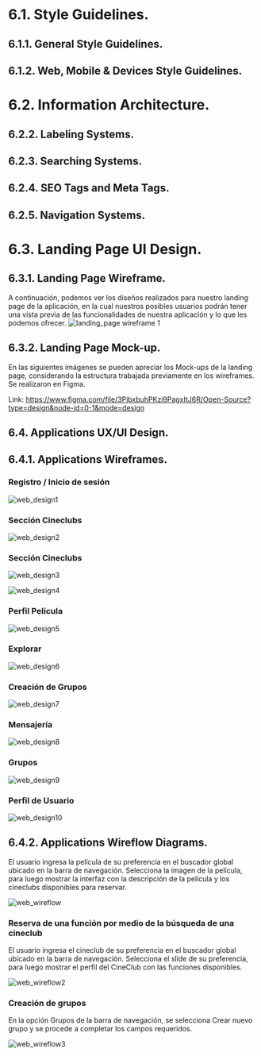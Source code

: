 # 6.1. Style Guidelines.

## 6.1.1. General Style Guidelines.

## 6.1.2. Web, Mobile & Devices Style Guidelines.

# 6.2. Information Architecture.

## 6.2.2. Labeling Systems.

## 6.2.3. Searching Systems.

## 6.2.4. SEO Tags and Meta Tags.

## 6.2.5. Navigation Systems.

# 6.3. Landing Page UI Design.

## 6.3.1. Landing Page Wireframe.

A continuación, podemos ver los diseños realizados para nuestro landing page de la aplicación, en la 
cual nuestros posibles usuarios podrán tener una vista previa de las funcionalidades de nuestra aplicación
y lo que les podemos ofrecer.
![landing_page wireframe 1](Resources/landing_web_uix/landing_page_wireframe1.png)

## 6.3.2. Landing Page Mock-up.

En las siguientes imágenes se pueden apreciar los Mock-ups de la landing page, considerando 
la estructura trabajada previamente en los wireframes. Se realizaron en Figma.

Link: https://www.figma.com/file/3PjbxbuhPKzi9PagxItJ6R/Open-Source?type=design&node-id=0-1&mode=design

## 6.4. Applications UX/UI Design.

## 6.4.1. Applications Wireframes.

### Registro / Inicio de sesión

![web_design1](Resources/landing_web_uix/web_design_1.png)

### Sección Cineclubs

![web_design2](Resources/landing_web_uix/web_design2.png)

### Sección Cineclubs

![web_design3](Resources/landing_web_uix/web_design3.png)

![web_design4](Resources/landing_web_uix/web_design_4.png)

### Perfil Película

![web_design5](Resources/landing_web_uix/web_design5.png)

### Explorar

![web_design6](Resources/landing_web_uix/web_design6.png)

### Creación de Grupos

![web_design7](Resources/landing_web_uix/web_design7.png)

### Mensajería

![web_design8](Resources/landing_web_uix/web_design8.png)

### Grupos

![web_design9](Resources/landing_web_uix/web_design9.png)

### Perfil de Usuario

![web_design10](Resources/landing_web_uix/web_design10.png)

## 6.4.2. Applications Wireflow Diagrams.

El usuario ingresa la película de su preferencia en el buscador global ubicado en la barra de navegación. 
Selecciona la imagen de la película, para luego mostrar la interfaz con la descripción de la película y
los cineclubs disponibles para reservar.

![web_wireflow](Resources/landing_web_uix/web_wireflow.png)

### Reserva de una función por medio de la búsqueda de una cineclub

El usuario ingresa el cineclub de su preferencia en el buscador global ubicado
en la barra de navegación. Selecciona el slide de su preferencia, para luego 
mostrar el perfil del CineClub con las funciones disponibles.

![web_wireflow2](Resources/landing_web_uix/web_wireflow2.png)

### Creación de grupos

En la opción Grupos de la barra de navegación, se selecciona Crear nuevo grupo
y se procede a completar los campos requeridos.

![web_wireflow3](Resources/landing_web_uix/web_wireflow3.png)

